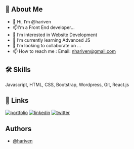 
<!---
hariven/hariven is a ✨ special ✨ repository because its `README.md` (this file) appears on your GitHub profile.
You can click the Preview link to take a look at your changes.
--->




## 🚀 About Me
- 👋 Hi, I’m @hariven
- 📫I'm a Front End developer... 
- 👀 I’m interested in Website Development
- 🌱 I’m currently learning Advanced JS
- 💞️ I’m looking to collaborate on ...
- 📫 How to reach me : 
Email: nhariven@gmail.com



## 🛠 Skills
Javascript, HTML, CSS, Bootstrap, Wordpress, Git, React.js


## 🔗 Links
[![portfolio](https://img.shields.io/badge/my_portfolio-000?style=for-the-badge&logo=ko-fi&logoColor=white)](https://hariven.github.io/Portfolio_site/)
[![linkedin](https://img.shields.io/badge/linkedin-0A66C2?style=for-the-badge&logo=linkedin&logoColor=white)](https://www.linkedin.com/)
[![twitter](https://img.shields.io/badge/twitter-1DA1F2?style=for-the-badge&logo=twitter&logoColor=white)](https://twitter.com/)


## Authors

- [@hariven](https://github.com/hariven)


